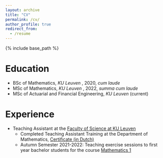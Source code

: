 ```yaml
---
layout: archive
title: "CV"
permalink: /cv/
author_profile: true
redirect_from:
  - /resume
---
```


{% include base_path %}

Education
======
* BSc of Mathematics, *KU Leuven* , 2020, *cum laude* 
* MSc of Mathematics, *KU Leuven* , 2022, *summa cum laude*
* MSc of Actuarial and Financial Engineering, *KU Leuven* (current)

Experience
======
* Teaching Assistant at the [Faculty of Science at KU Leuven](https://wet.kuleuven.be/english)
  * Completed Teaching Assistant Training at the Department of Mathematics, [Certificate (in Dutch)](https://runebuckinx.github.io/files/TATrainingCert.pdf)
  * Autumn Semester 2021-2022: Teaching exercise sessions to first year bachelor students for the course [Mathematics 1](https://onderwijsaanbod.kuleuven.be/syllabi/v/e/G0N02BE.htm#activetab=doelstellingen_idm5012224)

